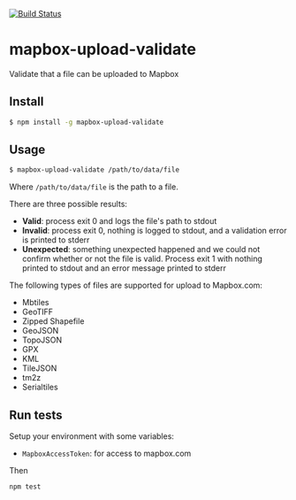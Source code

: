 [![Build Status](https://travis-ci.org/mapbox/mapbox-upload-validate.svg?branch=master)](https://travis-ci.org/mapbox/mapbox-upload-validate)

# mapbox-upload-validate

Validate that a file can be uploaded to Mapbox


## Install

```sh
$ npm install -g mapbox-upload-validate
```

## Usage

```sh
$ mapbox-upload-validate /path/to/data/file
```

Where `/path/to/data/file` is the path to a file.

There are three possible results:
- **Valid**: process exit 0 and logs the file's path to stdout
- **Invalid**: process exit 0, nothing is logged to stdout, and a validation error is printed to stderr
- **Unexpected**: something unexpected happened and we could not confirm whether or not the file is valid. Process exit 1 with nothing printed to stdout and an error message printed to stderr

The following types of files are supported for upload to Mapbox.com:
- Mbtiles
- GeoTIFF
- Zipped Shapefile
- GeoJSON
- TopoJSON
- GPX
- KML
- TileJSON
- tm2z
- Serialtiles

## Run tests

Setup your environment with some variables:
- `MapboxAccessToken`: for access to mapbox.com

Then

```
npm test
```
